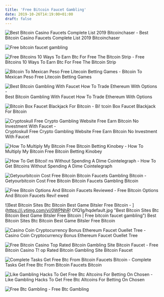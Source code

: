 ```yaml
---
title: 'Free Bitcoin Faucet Gambling'
date: 2019-10-26T14:19:00+01:00
draft: false
---
```


![Best Bitcoin Casino Faucets Complete List 2019 Bitcoinchaser - ](https://qolczpnfu7-flywheel.netdna-ssl.com/wp-content/uploads/2019/05/stake-bitcoin-casino-faucets-compressor.png "Best Bitcoin Casino Faucets Complete List 2019 Bitcoinchaser | Free bitcoin faucet gambling") Best Bitcoin Casino Faucets Complete List 2019 Bitcoinchaser

![Free bitcoin faucet gambling](https://lwcdn.freebitco.in/wp-content/uploads/2019/06/Homage-2.0-Banner-text-1.png "Free bitcoin faucet gambling") 

![Free Bitcoins 10 Ways To Earn Btc For Free The Bitcoin Strip - ](https://thebitcoinstrip.com/wp-content/uploads/2018/06/300x250_1.gif "Free Bitcoins 10 Ways To Earn Btc For Free The Bitcoin Strip | Free bitcoin faucet gambling") Free Bitcoins 10 Ways To Earn Btc For Free The Bitcoin Strip 

![Bitcoin To Mexican Peso Free Litecoin Betting Games - ](https://i.pinimg.com/736x/1d/57/f0/1d57f0a0d6b336fce7df397f088cd3c2--wheel-of-fortune-play-online.jpg "Bitcoin To Mexican Peso Free Litecoin Betting Games | Free bitcoin faucet gambling") Bitcoin To Mexican Peso Free Litecoin Betting Games

![Best Bitcoin Gambling With Faucet How To Trade Ethereum With Options - ](https://i.pinimg.com/originals/84/cb/c8/84cbc89a36f938adfc46e7d1bfcf4c69.png "Best Bitcoin Gambling With Faucet How To Trade Ethereum With Options | Free bitcoin faucet gambling") Best Bitcoin Gambling With Faucet How To Trade Ethereum With Options

![Bitcoin Box Faucet Blackjack For Bitcoin - ](https://steemitimages.com/DQmUB3utkrzKyemkEFKz2xYq5jZ5s9iKPYm3tsoKCfRmLwM/Click.png "Bitcoin Box Fauce!   t Blackjack For Bitcoin | Free bitcoin faucet gambling") Bi! tcoin Box Faucet Blackjack For Bitcoin

![Cryptoskull Free Crypto Gambling Website Free Earn Bitcoin No Investment With Faucet - ](https://i.ytimg.com/vi/v7f2rlW7WjY/hqdefault.jpg "Cryptoskull Free Crypto Gambling Website Free Earn Bitcoin No Investment With Faucet | Free bitcoin faucet gambling") Cryptoskull Free Crypto Gambling Website Free Earn Bitcoin No Investment With Faucet

![How To Multiply My Bitcoin Free Bitcoin Betting Kinobey - ](https://steemitimages.com/DQmQsXUuYkCuXS1L1L5RcaY9pEzePzV1rTVEhX7b8SGgCci/01.png "How To Multiply My Bitcoin Free Bitcoin Betting Kinobey | Free bitcoin faucet gambling") How To Multiply My Bitcoin Free Bitcoin Betting Kinobey

![How To Get Bitcoi!   ns Without Spending A Dime Cointelegraph - ](https://cointelegraph.com/storage/uploads/view/dc28ebf314015dfcb5075f97f8f3754a.jpg "How To Get Bitcoins Without Spending A Dime Cointelegraph | Free bitcoin faucet gambling") How To Get Bitcoins Without Spending A Dime Cointelegraph

![Getyourbitcoin Cost Free Bitcoin Bitcoin Faucets Gambling Bitcoin - ](https://gmassets.cdnppb.net/betfair-com/81eae1fcdf117851cacb5c7e4bcab46b8c0ecdd8_aceventura_logo.png "Getyourbitcoin Cost Free Bitcoin Bitcoin Faucets Gambling Bitcoin | Free bitcoin faucet gambling") Getyourbitcoin Cost Free Bitcoin Bitcoin Faucets Gambling Bitcoin

![Free Bitcoin Options And Bitcoin Faucets Reviewed - ](https://i1.wp.com/www.cryptogamblingsites.com/wp-content/uploads/2018/07/blockchain-poker1.png?w=1080&ssl=1 "Free Bitcoin Options And Bitcoin Faucets Reviewed | Free bitcoin faucet gambling") Free Bitcoin Options And Bitcoin Faucets Revi! ewed

![Best Bitcoin Sites Btc Bitcoin Best Game Bitsler Free Bitcoin - ](https://i.ytimg.com/vi/0WPNhR!   OfQ1g/hqdefault.jpg "Best Bitcoin Sites Btc Bitcoin Best Game Bitsler Free Bitcoin | Free bitcoin faucet gambling") Best Bitcoin Sites Btc Bitcoin Best Game Bitsler Free Bitcoin

![Casino Coin Cryptocurrency Bonus Ethereum Faucet Ouellet Tree - ](https://i.ytimg.com/vi/cfTE3AQJIec/maxresdefault.jpg "Casino Coin Cryptocurrency Bonus Ethereum Faucet Ouellet Tree | Free bitcoin faucet gambling") Casino Coin Cryptocurrency Bonus Ethereum Faucet Ouellet Tree

![Free Bitcoin Casino Top Rated Bitcoin Gambling Site Bitcoin Faucet - ](https://lwcdn.freebitco.in/wp-content/uploads/2019/06/Homage-2.0-Banner-text-1.png "Free Bitcoin Casino Top Rated Bitcoin Gambling Site Bitcoin Faucet | Free bitcoin faucet gambling") Free Bitcoin Casino T! op Rated Bitcoin Gambling Site Bitcoin Faucet

![Complete Tasks Get Free Btc From Bitcoin Faucets Bitcoin - ](https://www.bitcoingg.com/app/uploads/2017/03/bitcoinfaucet-additional-image-1.jpg "Complete Tasks Get Free Btc From Bitcoin Faucets Bitcoin | Free bitcoin faucet gambling") Complete Tasks Get Free Btc From Bitcoin Faucets Bitcoin

![Like Gambling Hacks To Get Free Btc Altcoins For Betting On Chosen - ](https://steemitimages.com/640x0/http://i.imgur.com/lEItobu.png "Like Gambling Hacks To Get Free Btc Altcoins For Betting On Chosen | Free bitcoin faucet gambling") Like Gambling Hacks To Get Free Btc Altcoins For Betting On Chosen

![Free Btc Gambling - ](http://dawapunk.info/img/1b8026c9486746ac60960fd87e2d77c7.png "Free Btc Gambling | Free bitcoin fauce!   t gambling") Free Btc Gambling